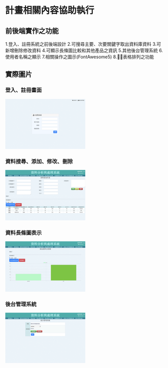 # 計畫相關內容協助執行
## 前後端實作之功能
1.登入、註冊系統之前後端設計
2.可搜尋主要、次要關鍵字取出資料庫資料
3.可新增刪除修改資料
4.可顯示長條圖比較和其他產品之資訊
5.其他後台管理系統
6.使用者名稱之顯示
7.相關操作之圖示(FontAwesome5)
8.表格排列之功能
## 實際圖片
### 登入、註冊畫面
<img src="https://github.com/omega87910/MY_GITHUB_IMAGES/blob/master/AIS_project/register_form.png" width="50%" height="50%">

### 資料搜尋、添加、修改、刪除
<img src="https://github.com/omega87910/MY_GITHUB_IMAGES/blob/master/AIS_project/dataAdd.png" width="50%" height="50%">


### 資料長條圖表示
<img src="https://github.com/omega87910/MY_GITHUB_IMAGES/blob/master/AIS_project/dataCharts.png" width="50%" height="50%">

### 後台管理系統
<img src="https://github.com/omega87910/MY_GITHUB_IMAGES/blob/master/AIS_project/Manage.png" width="50%" height="50%">


